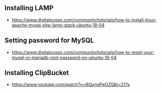 ## Installing LAMP
* https://www.digitalocean.com/community/tutorials/how-to-install-linux-apache-mysql-php-lamp-stack-ubuntu-18-04
## Setting password for MySQL
* https://www.digitalocean.com/community/tutorials/how-to-reset-your-mysql-or-mariadb-root-password-on-ubuntu-18-04
## Installing ClipBucket
* https://www.youtube.com/watch?v=i6QxnqPeOZQ&t=217s
